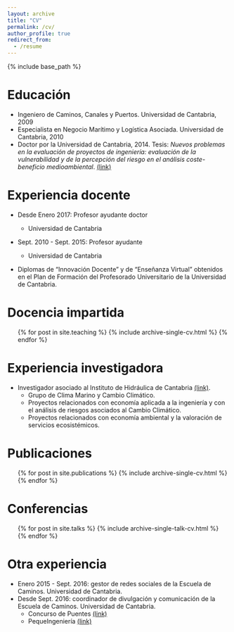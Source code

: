 ```yaml
---
layout: archive
title: "CV"
permalink: /cv/
author_profile: true
redirect_from:
  - /resume
---
```


{% include base_path %}

Educación
======
* Ingeniero de Caminos, Canales y Puertos. Universidad de Cantabria, 2009
* Especialista en Negocio Marítimo y Logística Asociada. Universidad de Cantabria, 2010
* Doctor por la Universidad de Cantabria, 2014. Tesis: *Nuevos problemas en la evaluación de proyectos de ingeniería: evaluación de la vulnerabilidad y de la percepción del riesgo en el análisis coste-beneficio medioambiental*. [(link)](https://repositorio.unican.es/xmlui/handle/10902/5842)

Experiencia docente
======
* Desde Enero 2017: Profesor ayudante doctor
  * Universidad de Cantabria

* Sept. 2010 - Sept. 2015: Profesor ayudante
  * Universidad de Cantabria
  
* Diplomas de “Innovación Docente” y de “Enseñanza Virtual” obtenidos en el Plan de Formación del Profesorado Universitario de la Universidad de Cantabria.
  
Docencia impartida
======
  <ul>{% for post in site.teaching %}
    {% include archive-single-cv.html %}
  {% endfor %}</ul>
  
Experiencia investigadora
======
* Investigador asociado al Instituto de Hidráulica de Cantabria [(link)](http://www.ihcantabria.com/es/).
  * Grupo de Clima Marino y Cambio Climático.
  * Proyectos relacionados con economía aplicada a la ingeniería y con el análisis de riesgos asociados al Cambio Climático.
  * Proyectos relacionados con economía ambiental y la valoración de servicios ecosistémicos.

Publicaciones
======
  <ul>{% for post in site.publications %}
    {% include archive-single-cv.html %}
  {% endfor %}</ul>
  
Conferencias
======
  <ul>{% for post in site.talks %}
    {% include archive-single-talk-cv.html %}
  {% endfor %}</ul>
  
Otra experiencia
======
* Enero 2015 - Sept. 2016: gestor de redes sociales de la Escuela de Caminos. Universidad de Cantabria.
* Desde Sept. 2016: coordinador de divulgación y comunicación de la Escuela de Caminos. Universidad de Cantabria.
  * Concurso de Puentes [(link)](http://web.unican.es/centros/caminos/Paginas/concurso-puentes.aspx)
  * PequeIngeniería [(link)](https://web.unican.es/centros/caminos/pequeingenieria) 

